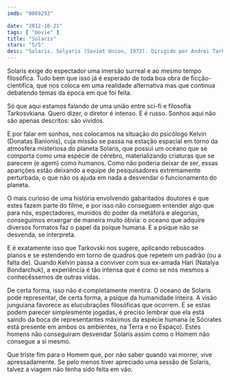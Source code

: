 ```yaml
---
imdb: "0069293"

date: "2012-10-21"
tags: [ "movie" ]
title: "Solaris"
stars: "5/5"
desc: "Solaris. Solyaris (Soviet Union, 1972). Dirigido por Andrei Tarkovsky. Escrito por Stanislaw Lem, Fridrikh Gorenshteyn, Andrei Tarkovsky. Com Natalya Bondarchuk, Donatas Banionis, Jüri Järvet, Vladislav Dvorzhetskiy, Nikolay Grinko, Anatoliy Solonitsyn, Olga Barnet, Vitalik Kerdimun, Olga Kizilova."
---
```

Solaris exige do espectador uma imersão surreal e ao mesmo tempo filosófica. Tudo bem que isso já é esperado de toda boa obra de ficção-científica, que nos coloca em uma realidade alternativa mas que continua debatendo temas da época em que foi feita.

Só que aqui estamos falando de uma união entre sci-fi e filosofia Tarkosvkiana. Quero dizer, o diretor é intenso. E é russo. Sonhos aqui não são apenas descritos: são vividos.

E por falar em sonhos, nos colocamos na situação do psicólogo Kelvin (Donatas Banionis), cuja missão se passa na estação espacial em torno da atmosfera misteriosa do planeta Solaris, que possui um oceano que se comporta como uma espécie de cérebro, materializando criaturas que se parecem (e agem) como humanos. Como não poderia deixar de ser, essas aparições estão deixando a equipe de pesquisadores extremamente perturbada, o que não os ajuda em nada a desvendar o funcionamento do planeta.

O mais curioso de uma história envolvendo gabaritados doutores é que estes fazem parte do filme, e por isso não conseguem entender algo que para nós, espectadores, munidos do poder da metáfora e alegorias, conseguimos enxergar de maneira muito óbvia: o oceano que adquire diversos formatos faz o papel da psique humana. E a psique não se desvenda, se interpreta.

E é exatamente isso que Tarkovski nos sugere, aplicando rebuscados planos e se estendendo em torno de quadros que repetem um padrão (ou a falta de). Quando Kelvin passa a conviver com sua ex-amada Hari (Natalya Bondarchuk), a experiência é tão intensa que é como se nós mesmos a conhecêssemos de outras vidas.

De certa forma, isso não é completamente mentira. O oceano de Solaris pode representar, de certa forma, a psique da humanidade inteira. A visão junguiana favorece as elucubrações filosóficas que ocorrem. E se estas podem parecer simplesmente jogadas, é preciso lembrar que ela está saindo da boca de representantes máximos da espécie humana (e Sócrates está presente em ambos os ambientes, na Terra e no Espaço). Estes homens não conseguiram desvendar Solaris assim como o Homem não consegue a si mesmo.

Que triste fim para o Homem que, por não saber quando vai morrer, vive apressadamente. Se pelo menos tiver apreciado uma sessão de Solaris, talvez a viagem não tenha sido feita em vão.

